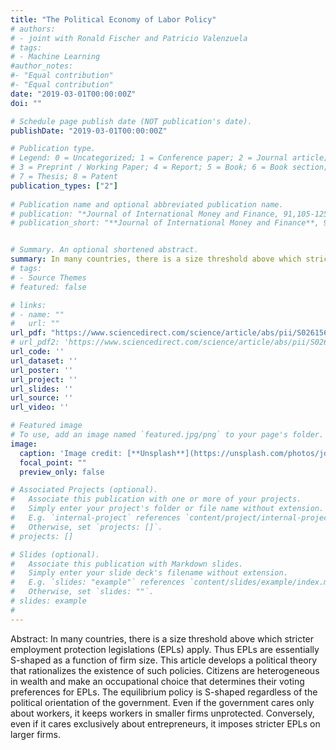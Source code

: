 ```yaml
---
title: "The Political Economy of Labor Policy"
# authors:
# - joint with Ronald Fischer and Patricio Valenzuela
# tags:
# - Machine Learning
#author_notes:
#- "Equal contribution"
#- "Equal contribution"
date: "2019-03-01T00:00:00Z"
doi: ""

# Schedule page publish date (NOT publication's date).
publishDate: "2019-03-01T00:00:00Z"

# Publication type.
# Legend: 0 = Uncategorized; 1 = Conference paper; 2 = Journal article;
# 3 = Preprint / Working Paper; 4 = Report; 5 = Book; 6 = Book section;
# 7 = Thesis; 8 = Patent
publication_types: ["2"]
 
# Publication name and optional abbreviated publication name.
# publication: "*Journal of International Money and Finance, 91,105-125*"
# publication_short: "**Journal of International Money and Finance**, 91,105-125"


# Summary. An optional shortened abstract.
summary: In many countries, there is a size threshold above which stricter employment protection legislations (EPLs) apply. Thus EPLs are essentially S-shaped as a function of firm size. This article develops a political theory that rationalizes the existence of such policies. Citizens are heterogeneous in wealth and make an occupational choice that determines their voting preferences for EPLs. The equilibrium policy is S-shaped regardless of the political orientation of the government. Even if the government cares only about workers, it keeps workers in smaller firms unprotected. Conversely, even if it cares exclusively about entrepreneurs, it imposes stricter EPLs on larger firms.  
# tags:
# - Source Themes
# featured: false

# links:
# - name: ""
#   url: ""
url_pdf: "https://www.sciencedirect.com/science/article/abs/pii/S0261560618303139"
# url_pdf2: 'https://www.sciencedirect.com/science/article/abs/pii/S0261560618303139'
url_code: ''
url_dataset: ''
url_poster: ''
url_project: ''
url_slides: ''
url_source: ''
url_video: ''

# Featured image
# To use, add an image named `featured.jpg/png` to your page's folder. 
image:
  caption: 'Image credit: [**Unsplash**](https://unsplash.com/photos/jdD8gXaTZsc)'
  focal_point: ""
  preview_only: false

# Associated Projects (optional).
#   Associate this publication with one or more of your projects.
#   Simply enter your project's folder or file name without extension.
#   E.g. `internal-project` references `content/project/internal-project/index.md`.
#   Otherwise, set `projects: []`.
# projects: []

# Slides (optional).
#   Associate this publication with Markdown slides.
#   Simply enter your slide deck's filename without extension.
#   E.g. `slides: "example"` references `content/slides/example/index.md`.
#   Otherwise, set `slides: ""`.
# slides: example
#
---
```





Abstract: In many countries, there is a size threshold above which stricter employment protection legislations (EPLs) apply. Thus EPLs are essentially S-shaped as a function of firm size. This article develops a political theory that rationalizes the existence of such policies. Citizens are heterogeneous in wealth and make an occupational choice that determines their voting preferences for EPLs. The equilibrium policy is S-shaped regardless of the political orientation of the government. Even if the government cares only about workers, it keeps workers in smaller firms unprotected. Conversely, even if it cares exclusively about entrepreneurs, it imposes stricter EPLs on larger firms.  
